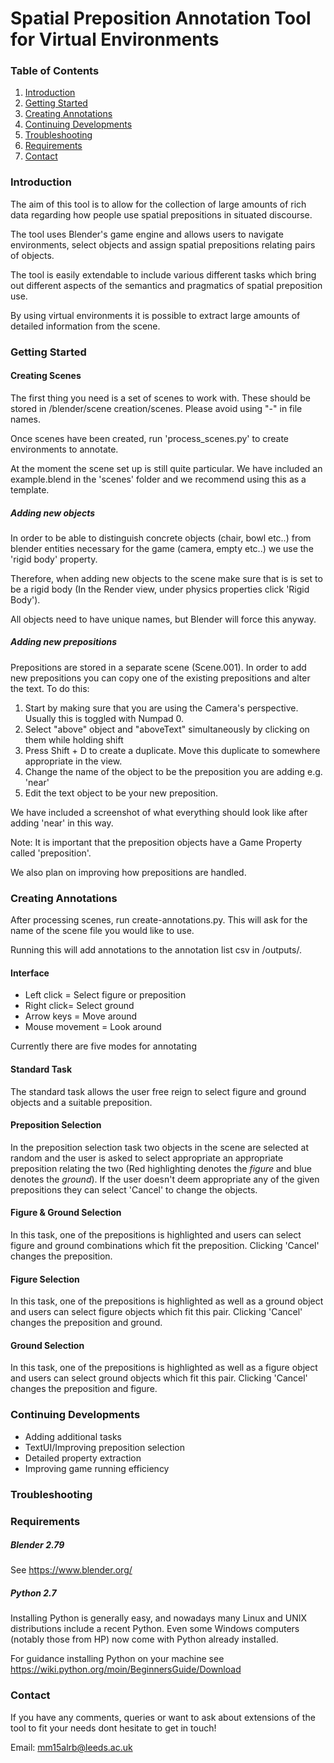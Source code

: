 # Spatial Preposition Annotation Tool for Virtual Environments 

### Table of Contents

1. [Introduction](#introduction)
2. [Getting Started](#getting-started)
3. [Creating Annotations](#creating-annotations)
4. [Continuing Developments](#continuing-developments)
5. [Troubleshooting](#troubleshooting)
6. [Requirements](#requirements)
7. [Contact](#contact)

### Introduction

The aim of this tool is to allow for the collection of large amounts of rich data regarding how people use spatial prepositions in situated discourse.

The tool uses Blender's game engine and allows users to navigate environments, select objects and assign spatial prepositions relating pairs of objects. 

The tool is easily extendable to include various different tasks which bring out different aspects of the semantics and pragmatics of spatial preposition use.

By using virtual environments it is possible to extract large amounts of detailed information from the scene.


### Getting Started

#### Creating Scenes

The first thing you need is a set of scenes to work with. These should be stored in /blender/scene creation/scenes. Please avoid using "-" in file names.

Once scenes have been created, run 'process_scenes.py' to create environments to annotate.

At the moment the scene set up is still quite particular. We have included an example.blend in the 'scenes' folder and we recommend using this as a template.

##### Adding new objects

In order to be able to distinguish concrete objects (chair, bowl etc..) from blender entities necessary for the game (camera, empty etc..) we use the 'rigid body' property.

Therefore, when adding new objects to the scene make sure that is is set to be a rigid body (In the Render view, under physics properties click 'Rigid Body').

All objects need to have unique names, but Blender will force this anyway.

##### Adding new prepositions

Prepositions are stored in a separate scene (Scene.001). In order to add new prepositions you can copy one of the existing prepositions and alter the text. To do this:

1. Start by making sure that you are using the Camera's perspective. Usually this is toggled with Numpad 0.
2. Select "above" object and "aboveText" simultaneously by clicking on them while holding shift
3. Press Shift + D to create a duplicate. Move this duplicate to somewhere appropriate in the view.
4. Change the name of the object to be the preposition you are adding e.g. 'near'
5. Edit the text object to be your new preposition.

We have included a screenshot of what everything should look like after adding 'near' in this way.

Note: It is important that the preposition objects have a Game Property called 'preposition'.

We also plan on improving how prepositions are handled.

### Creating Annotations

After processing scenes, run create-annotations.py. This will ask for the name of the scene file you would like to use.

Running this will add annotations to the annotation list csv in /outputs/.

#### Interface

* Left click = Select figure or preposition
* Right click= Select ground
* Arrow keys = Move around
* Mouse movement = Look around

Currently there are five modes for annotating

#### Standard Task

The standard task allows the user free reign to select figure and ground objects and a suitable preposition.

#### Preposition Selection

In the preposition selection task two objects in the scene are selected at random and the user is asked to select appropriate an appropriate preposition relating the two (Red highlighting denotes the *figure* and blue denotes the *ground*). If the user doesn't deem appropriate any of the given prepositions they can select 'Cancel' to change the objects.

#### Figure & Ground Selection

In this task, one of the prepositions is highlighted and users can select figure and ground combinations which fit the preposition. Clicking 'Cancel' changes the preposition.

#### Figure Selection
In this task, one of the prepositions is highlighted as well as a ground object and users can select figure objects which fit this pair. Clicking 'Cancel' changes the preposition and ground.
#### Ground Selection
In this task, one of the prepositions is highlighted as well as a figure object and users can select ground objects which fit this pair. Clicking 'Cancel' changes the preposition and figure.

### Continuing Developments

* Adding additional tasks
* TextUI/Improving preposition selection
* Detailed property extraction
* Improving game running efficiency

### Troubleshooting

### Requirements

##### Blender 2.79

See https://www.blender.org/

##### Python 2.7

Installing Python is generally easy, and nowadays many Linux and UNIX distributions include a recent Python. Even some Windows computers (notably those from HP) now come with Python already installed.

For guidance installing Python on your machine see https://wiki.python.org/moin/BeginnersGuide/Download

### Contact
If you have any comments, queries or want to ask about extensions of the tool to fit your needs dont hesitate to get in touch!

Email: mm15alrb@leeds.ac.uk

